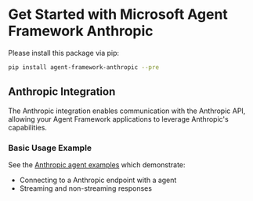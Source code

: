 # Get Started with Microsoft Agent Framework Anthropic

Please install this package via pip:

```bash
pip install agent-framework-anthropic --pre
```

## Anthropic Integration

The Anthropic integration enables communication with the Anthropic API, allowing your Agent Framework applications to leverage Anthropic's capabilities.

### Basic Usage Example

See the [Anthropic agent examples](https://github.com/microsoft/agent-framework/tree/main/python/samples/getting_started/agents/anthropic/) which demonstrate:

- Connecting to a Anthropic endpoint with a agent
- Streaming and non-streaming responses
